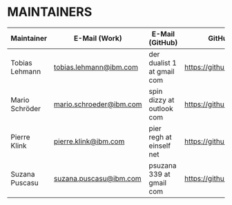 # MAINTAINERS

| Maintainer     | E-Mail (Work)           | E-Mail (GitHub)            | GitHub Profile                |
|----------------|-------------------------|----------------------------|-------------------------------|
| Tobias Lehmann | tobias.lehmann@ibm.com  | der dualist 1 at gmail com | https://github.com/derdualist |
| Mario Schröder | mario.schroeder@ibm.com | spin dizzy at outlook com  | https://github.com/mario-s    |
| Pierre Klink   | pierre.klink@ibm.com    | pier regh at einself net   | https://github.com/pklink     |
| Suzana Puscasu | suzana.puscasu@ibm.com  | psuzana 339 at gmail com   | https://github.com/suzanap    |
